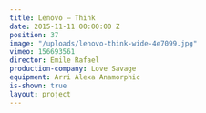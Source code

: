 ```yaml
---
title: Lenovo — Think
date: 2015-11-11 00:00:00 Z
position: 37
image: "/uploads/lenovo-think-wide-4e7099.jpg"
vimeo: 156693561
director: Emile Rafael
production-company: Love Savage
equipment: Arri Alexa Anamorphic
is-shown: true
layout: project
---
```


